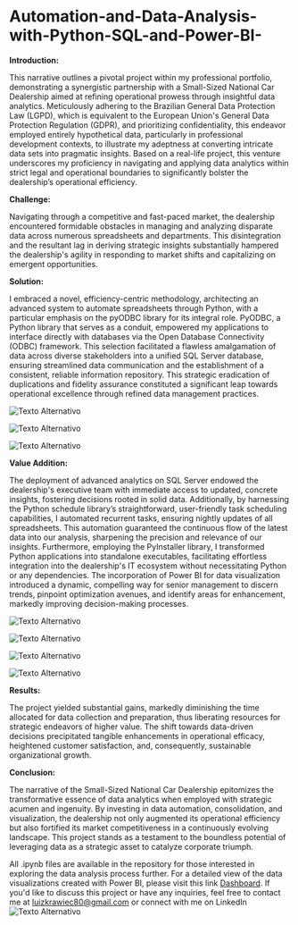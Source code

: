 # Automation-and-Data-Analysis-with-Python-SQL-and-Power-BI-

**Introduction:**

This narrative outlines a pivotal project within my professional portfolio, demonstrating a synergistic partnership with a Small-Sized National Car Dealership aimed at refining operational prowess through insightful data analytics. Meticulously adhering to the Brazilian General Data Protection Law (LGPD), which is equivalent to the European Union's General Data Protection Regulation (GDPR), and prioritizing confidentiality, this endeavor employed entirely hypothetical data, particularly in professional development contexts, to illustrate my adeptness at converting intricate data sets into pragmatic insights. Based on a real-life project, this venture underscores my proficiency in navigating and applying data analytics within strict legal and operational boundaries to significantly bolster the dealership’s operational efficiency.

**Challenge:**

Navigating through a competitive and fast-paced market, the dealership encountered formidable obstacles in managing and analyzing disparate data across numerous spreadsheets and departments. This disintegration and the resultant lag in deriving strategic insights substantially hampered the dealership's agility in responding to market shifts and capitalizing on emergent opportunities.

**Solution:**

I embraced a novel, efficiency-centric methodology, architecting an advanced system to automate spreadsheets through Python, with a particular emphasis on the pyODBC library for its integral role. PyODBC, a Python library that serves as a conduit, empowered my applications to interface directly with databases via the Open Database Connectivity (ODBC) framework. This selection facilitated a flawless amalgamation of data across diverse stakeholders into a unified SQL Server database, ensuring streamlined data communication and the establishment of a consistent, reliable information repository. This strategic eradication of duplications and fidelity assurance constituted a significant leap towards operational excellence through refined data management practices.

![Texto Alternativo](https://github.com/luizkrawiec/imagens-kaggle-AED-credito/blob/main/tela%201.png)

![Texto Alternativo](https://github.com/luizkrawiec/imagens-kaggle-AED-credito/blob/main/tela%202.png)

![Texto Alternativo](https://github.com/luizkrawiec/imagens-kaggle-AED-credito/blob/main/tela%203.png)

**Value Addition:**

The deployment of advanced analytics on SQL Server endowed the dealership's executive team with immediate access to updated, concrete insights, fostering decisions rooted in solid data. Additionally, by harnessing the Python schedule library’s straightforward, user-friendly task scheduling capabilities, I automated recurrent tasks, ensuring nightly updates of all spreadsheets. This automation guaranteed the continuous flow of the latest data into our analysis, sharpening the precision and relevance of our insights. Furthermore, employing the PyInstaller library, I transformed Python applications into standalone executables, facilitating effortless integration into the dealership's IT ecosystem without necessitating Python or any dependencies. The incorporation of Power BI for data visualization introduced a dynamic, compelling way for senior management to discern trends, pinpoint optimization avenues, and identify areas for enhancement, markedly improving decision-making processes.

![Texto Alternativo](https://github.com/luizkrawiec/imagens-kaggle-AED-credito/blob/main/tela%204.png)

![Texto Alternativo](https://github.com/luizkrawiec/imagens-kaggle-AED-credito/blob/main/tela%205.png)

![Texto Alternativo](https://github.com/luizkrawiec/imagens-kaggle-AED-credito/blob/main/tela%206.png)

![Texto Alternativo](https://github.com/luizkrawiec/imagens-kaggle-AED-credito/blob/main/tela%207.png)

**Results:**

The project yielded substantial gains, markedly diminishing the time allocated for data collection and preparation, thus liberating resources for strategic endeavors of higher value. The shift towards data-driven decisions precipitated tangible enhancements in operational efficacy, heightened customer satisfaction, and, consequently, sustainable organizational growth.

**Conclusion:**

The narrative of the Small-Sized National Car Dealership epitomizes the transformative essence of data analytics when employed with strategic acumen and ingenuity. By investing in data automation, consolidation, and visualization, the dealership not only augmented its operational efficiency but also fortified its market competitiveness in a continuously evolving landscape. This project stands as a testament to the boundless potential of leveraging data as a strategic asset to catalyze corporate triumph.

All .ipynb files are available in the repository for those interested in exploring the data analysis process further. For a detailed view of the data visualizations created with Power BI, please visit this link [Dashboard](https://app.powerbi.com/view?r=eyJrIjoiNjYwOTIzMzMtZjZjOS00OTA4LWI2MTEtMGQxNmViZjhiYzYxIiwidCI6ImU4Y2YyNjM5LTFmOTgtNGJiNC1iZDg5LWFiZDE0OTI4OTM3ZiJ9). If you'd like to discuss this project or have any inquiries, feel free to contact me at luizkrawiec80@gmail.com or connect with me on LinkedIn ![Texto Alternativo](linkedin.com/in/luizkrawiec/)









